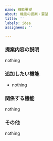 ```yaml
---
name: 機能要望
about: 機能の提案・要望
title: ''
labels: idea
assignees: ''

---
```


### 提案内容の説明
nothing

### 追加したい機能
- nothing

### 関係する機能
nothing

### その他
nothing
